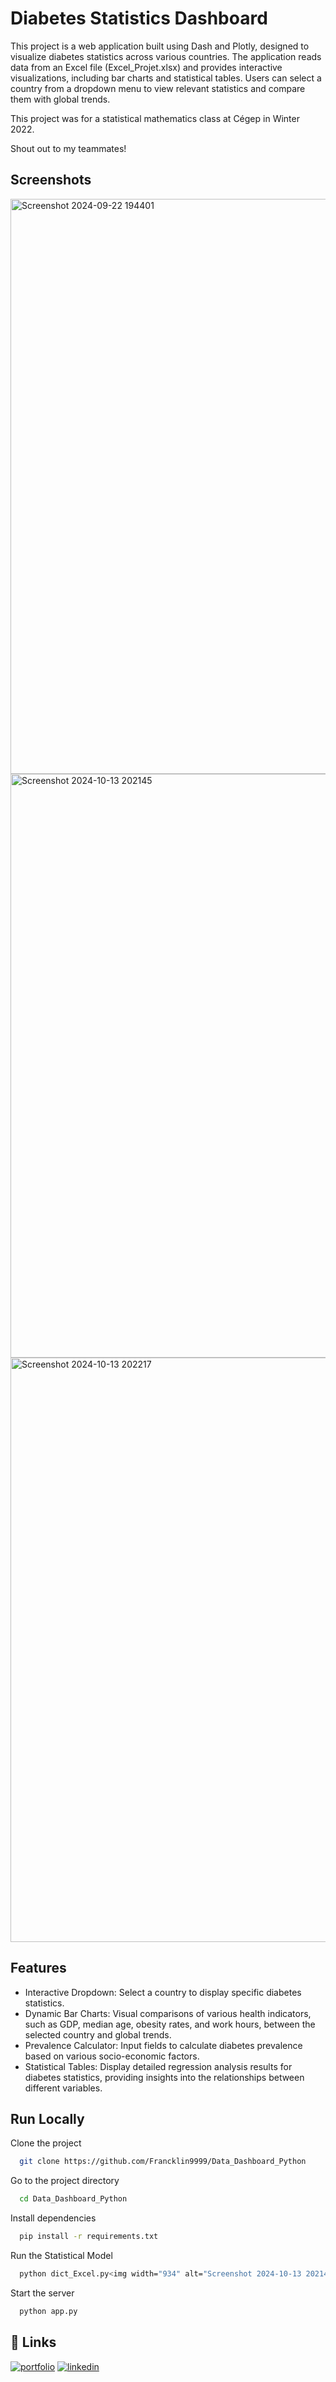 
# Diabetes Statistics Dashboard

This project is a web application built using Dash and Plotly, designed to visualize diabetes statistics across various countries. The application reads data from an Excel file (Excel_Projet.xlsx) and provides interactive visualizations, including bar charts and statistical tables. Users can select a country from a dropdown menu to view relevant statistics and compare them with global trends.

This project was for a statistical mathematics class at Cégep in Winter 2022.

Shout out to my teammates!

## Screenshots

<img width="920" alt="Screenshot 2024-09-22 194401" src="https://github.com/user-attachments/assets/219cc7dc-d4b8-4231-96fe-16c1b5646fad">

<img width="934" alt="Screenshot 2024-10-13 202145" src="https://github.com/user-attachments/assets/c2502f94-a1b7-4d5b-bd95-36b9bfaf4ca1">

<img width="935" alt="Screenshot 2024-10-13 202217" src="https://github.com/user-attachments/assets/63ecdb92-a5a3-4938-89bf-d1a692c6db97">


## Features

- Interactive Dropdown: Select a country to display specific diabetes statistics.
- Dynamic Bar Charts: Visual comparisons of various health indicators, such as GDP, median age, obesity rates, and work hours, between the selected country and global trends.
- Prevalence Calculator: Input fields to calculate diabetes prevalence based on various socio-economic factors.
- Statistical Tables: Display detailed regression analysis results for diabetes statistics, providing insights into the relationships between different variables.







## Run Locally

Clone the project

```bash
  git clone https://github.com/Francklin9999/Data_Dashboard_Python
```

Go to the project directory

```bash
  cd Data_Dashboard_Python
```

Install dependencies

```bash
  pip install -r requirements.txt
```

Run the Statistical Model

```bash
  python dict_Excel.py<img width="934" alt="Screenshot 2024-10-13 202145" src="https://github.com/user-attachments/assets/5a4e3423-e714-4352-a8bc-edcb41f0bc13">

```

Start the server

```bash
  python app.py
```


## 🔗 Links
[![portfolio](https://img.shields.io/badge/my_portfolio-000?style=for-the-badge&logo=ko-fi&logoColor=white)](https://franckfongang.io/)
[![linkedin](https://img.shields.io/badge/linkedin-0A66C2?style=for-the-badge&logo=linkedin&logoColor=white)](https://www.linkedin.com/in/fongangf/)


